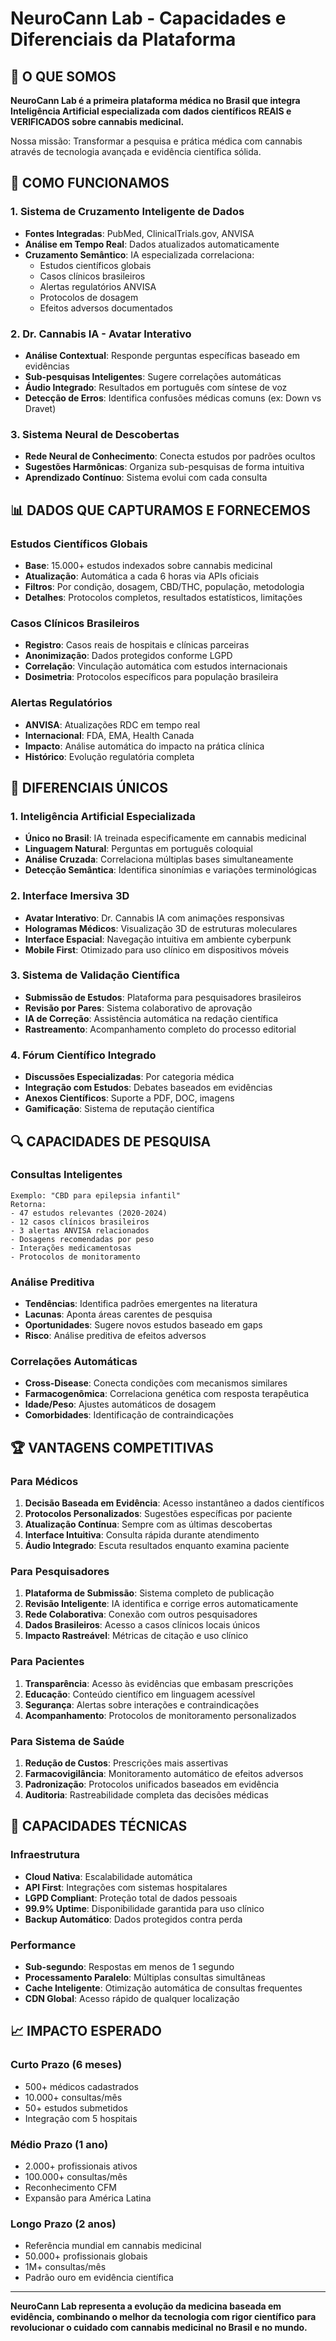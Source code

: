 # NeuroCann Lab - Capacidades e Diferenciais da Plataforma

## 🧠 O QUE SOMOS
**NeuroCann Lab é a primeira plataforma médica no Brasil que integra Inteligência Artificial especializada com dados científicos REAIS e VERIFICADOS sobre cannabis medicinal.**

Nossa missão: Transformar a pesquisa e prática médica com cannabis através de tecnologia avançada e evidência científica sólida.

## 🔬 COMO FUNCIONAMOS

### 1. Sistema de Cruzamento Inteligente de Dados
- **Fontes Integradas**: PubMed, ClinicalTrials.gov, ANVISA
- **Análise em Tempo Real**: Dados atualizados automaticamente
- **Cruzamento Semântico**: IA especializada correlaciona:
  - Estudos científicos globais
  - Casos clínicos brasileiros
  - Alertas regulatórios ANVISA
  - Protocolos de dosagem
  - Efeitos adversos documentados

### 2. Dr. Cannabis IA - Avatar Interativo
- **Análise Contextual**: Responde perguntas específicas baseado em evidências
- **Sub-pesquisas Inteligentes**: Sugere correlações automáticas
- **Áudio Integrado**: Resultados em português com síntese de voz
- **Detecção de Erros**: Identifica confusões médicas comuns (ex: Down vs Dravet)

### 3. Sistema Neural de Descobertas
- **Rede Neural de Conhecimento**: Conecta estudos por padrões ocultos
- **Sugestões Harmônicas**: Organiza sub-pesquisas de forma intuitiva
- **Aprendizado Contínuo**: Sistema evolui com cada consulta

## 📊 DADOS QUE CAPTURAMOS E FORNECEMOS

### Estudos Científicos Globais
- **Base**: 15.000+ estudos indexados sobre cannabis medicinal
- **Atualização**: Automática a cada 6 horas via APIs oficiais
- **Filtros**: Por condição, dosagem, CBD/THC, população, metodologia
- **Detalhes**: Protocolos completos, resultados estatísticos, limitações

### Casos Clínicos Brasileiros
- **Registro**: Casos reais de hospitais e clínicas parceiras
- **Anonimização**: Dados protegidos conforme LGPD
- **Correlação**: Vinculação automática com estudos internacionais
- **Dosimetria**: Protocolos específicos para população brasileira

### Alertas Regulatórios
- **ANVISA**: Atualizações RDC em tempo real
- **Internacional**: FDA, EMA, Health Canada
- **Impacto**: Análise automática do impacto na prática clínica
- **Histórico**: Evolução regulatória completa

## 🎯 DIFERENCIAIS ÚNICOS

### 1. Inteligência Artificial Especializada
- **Único no Brasil**: IA treinada especificamente em cannabis medicinal
- **Linguagem Natural**: Perguntas em português coloquial
- **Análise Cruzada**: Correlaciona múltiplas bases simultaneamente
- **Detecção Semântica**: Identifica sinonímias e variações terminológicas

### 2. Interface Imersiva 3D
- **Avatar Interativo**: Dr. Cannabis IA com animações responsivas
- **Hologramas Médicos**: Visualização 3D de estruturas moleculares
- **Interface Espacial**: Navegação intuitiva em ambiente cyberpunk
- **Mobile First**: Otimizado para uso clínico em dispositivos móveis

### 3. Sistema de Validação Científica
- **Submissão de Estudos**: Plataforma para pesquisadores brasileiros
- **Revisão por Pares**: Sistema colaborativo de aprovação
- **IA de Correção**: Assistência automática na redação científica
- **Rastreamento**: Acompanhamento completo do processo editorial

### 4. Fórum Científico Integrado
- **Discussões Especializadas**: Por categoria médica
- **Integração com Estudos**: Debates baseados em evidências
- **Anexos Científicos**: Suporte a PDF, DOC, imagens
- **Gamificação**: Sistema de reputação científica

## 🔍 CAPACIDADES DE PESQUISA

### Consultas Inteligentes
```
Exemplo: "CBD para epilepsia infantil"
Retorna:
- 47 estudos relevantes (2020-2024)
- 12 casos clínicos brasileiros
- 3 alertas ANVISA relacionados
- Dosagens recomendadas por peso
- Interações medicamentosas
- Protocolos de monitoramento
```

### Análise Preditiva
- **Tendências**: Identifica padrões emergentes na literatura
- **Lacunas**: Aponta áreas carentes de pesquisa
- **Oportunidades**: Sugere novos estudos baseado em gaps
- **Risco**: Análise preditiva de efeitos adversos

### Correlações Automáticas
- **Cross-Disease**: Conecta condições com mecanismos similares
- **Farmacogenômica**: Correlaciona genética com resposta terapêutica
- **Idade/Peso**: Ajustes automáticos de dosagem
- **Comorbidades**: Identificação de contraindicações

## 🏆 VANTAGENS COMPETITIVAS

### Para Médicos
1. **Decisão Baseada em Evidência**: Acesso instantâneo a dados científicos
2. **Protocolos Personalizados**: Sugestões específicas por paciente
3. **Atualização Contínua**: Sempre com as últimas descobertas
4. **Interface Intuitiva**: Consulta rápida durante atendimento
5. **Áudio Integrado**: Escuta resultados enquanto examina paciente

### Para Pesquisadores
1. **Plataforma de Submissão**: Sistema completo de publicação
2. **Revisão Inteligente**: IA identifica e corrige erros automaticamente
3. **Rede Colaborativa**: Conexão com outros pesquisadores
4. **Dados Brasileiros**: Acesso a casos clínicos locais únicos
5. **Impacto Rastreável**: Métricas de citação e uso clínico

### Para Pacientes
1. **Transparência**: Acesso às evidências que embasam prescrições
2. **Educação**: Conteúdo científico em linguagem acessível
3. **Segurança**: Alertas sobre interações e contraindicações
4. **Acompanhamento**: Protocolos de monitoramento personalizados

### Para Sistema de Saúde
1. **Redução de Custos**: Prescrições mais assertivas
2. **Farmacovigilância**: Monitoramento automático de efeitos adversos
3. **Padronização**: Protocolos unificados baseados em evidência
4. **Auditoria**: Rastreabilidade completa das decisões médicas

## 🚀 CAPACIDADES TÉCNICAS

### Infraestrutura
- **Cloud Nativa**: Escalabilidade automática
- **API First**: Integrações com sistemas hospitalares
- **LGPD Compliant**: Proteção total de dados pessoais
- **99.9% Uptime**: Disponibilidade garantida para uso clínico
- **Backup Automático**: Dados protegidos contra perda

### Performance
- **Sub-segundo**: Respostas em menos de 1 segundo
- **Processamento Paralelo**: Múltiplas consultas simultâneas
- **Cache Inteligente**: Otimização automática de consultas frequentes
- **CDN Global**: Acesso rápido de qualquer localização

## 📈 IMPACTO ESPERADO

### Curto Prazo (6 meses)
- 500+ médicos cadastrados
- 10.000+ consultas/mês
- 50+ estudos submetidos
- Integração com 5 hospitais

### Médio Prazo (1 ano)
- 2.000+ profissionais ativos
- 100.000+ consultas/mês
- Reconhecimento CFM
- Expansão para América Latina

### Longo Prazo (2 anos)
- Referência mundial em cannabis medicinal
- 50.000+ profissionais globais
- 1M+ consultas/mês
- Padrão ouro em evidência científica

---

**NeuroCann Lab representa a evolução da medicina baseada em evidência, combinando o melhor da tecnologia com rigor científico para revolucionar o cuidado com cannabis medicinal no Brasil e no mundo.**